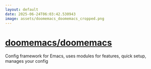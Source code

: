 ```yaml
---
layout: default
date: 2025-06-24T06:03:42.530943
image: assets/doomemacs_doomemacs_cropped.png
---
```


# [doomemacs/doomemacs](https://github.com/doomemacs/doomemacs)

Config framework for Emacs, uses modules for features, quick setup, manages your config
